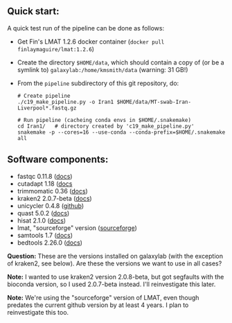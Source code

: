 ## Quick start:

A quick test run of the pipeline can be done as follows:

  - Get Fin's LMAT 1.2.6 docker container (`docker pull finlaymaguire/lmat:1.2.6`)

  - Create the directory `$HOME/data`, which should contain a copy of (or be a symlink to)
    `galaxylab:/home/kmsmith/data` (warning: 31 GB!)
    
  - From the `pipeline` subdirectory of this git repository, do:
    ```
    # Create pipeline
    ./c19_make_pipeline.py -o Iran1 $HOME/data/MT-swab-Iran-Liverpool*.fastq.gz

    # Run pipeline (cacheing conda envs in $HOME/.snakemake)
    cd Iran1/   # directory created by 'c19_make_pipeline.py'
    snakemake -p --cores=16 --use-conda --conda-prefix=$HOME/.snakemake all
    ```

## Software components:

  - fastqc 0.11.8 ([docs](https://www.bioinformatics.babraham.ac.uk/projects/fastqc/))
  - cutadapt 1.18 ([docs](https://cutadapt.readthedocs.io/en/stable/)
  - trimmomatic 0.36 ([docs](http://www.usadellab.org/cms/?page=trimmomatic))
  - kraken2 2.0.7-beta ([docs](https://ccb.jhu.edu/software/kraken2/))
  - unicycler 0.4.8 ([github](https://github.com/rrwick/Unicycler))
  - quast 5.0.2 ([docs](http://quast.sourceforge.net/quast))
  - hisat 2.1.0 ([docs](http://daehwankimlab.github.io/hisat2/))
  - lmat, "sourceforge" version ([sourceforge](https://sourceforge.net/projects/lmat/))
  - samtools 1.7 ([docs](http://www.htslib.org/))
  - bedtools 2.26.0 ([docs](https://bedtools.readthedocs.io/en/latest/))

**Question:** These are the versions installed on galaxylab (with the exception of kraken2, see below).
 Are these the versions we want to use in all cases?

**Note:** I wanted to use kraken2 version 2.0.8-beta, but got segfaults with the bioconda version,
 so I used 2.0.7-beta instead.  I'll reinvestigate this later.
 
**Note:** We're using the "sourceforge" version of LMAT, even though predates the current github
 version by at least 4 years.  I plan to reinvestigate this too.
